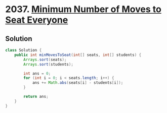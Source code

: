 # 2037. [Minimum Number of Moves to Seat Everyone](https://leetcode.com/problems/minimum-number-of-moves-to-seat-everyone/?envType=daily-question&envId=2024-06-13)

## Solution

```java
class Solution {
    public int minMovesToSeat(int[] seats, int[] students) {
        Arrays.sort(seats);
        Arrays.sort(students);

        int ans = 0;
        for (int i = 0; i < seats.length; i++) {
            ans += Math.abs(seats[i] - students[i]);
        }

        return ans;
    }
}
```
